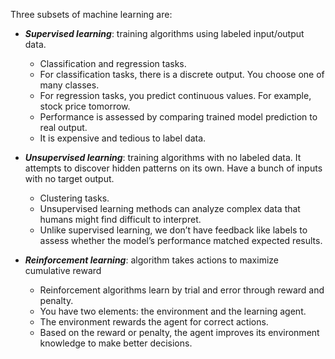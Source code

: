 Three subsets of machine learning are:
* ***Supervised learning***: training algorithms using labeled input/output data. 
  + Classification and regression tasks.
  + For classification tasks, there is a discrete output. You choose one of many classes.
  + For regression tasks, you predict continuous values. For example, stock price tomorrow.
  + Performance is assessed by comparing trained model prediction to real output. 
  + It is expensive and tedious to label data. 

* ***Unsupervised learning***: training algorithms with no labeled data. It attempts to discover hidden patterns on its own. Have a bunch of inputs with no target output. 
  + Clustering tasks. 
  + Unsupervised learning methods can analyze complex data that humans might find difficult to interpret. 
  + Unlike supervised learning, we don’t have feedback like labels to assess whether the model’s performance matched expected results. 

* ***Reinforcement learning***: algorithm takes actions to maximize cumulative reward 
  + Reinforcement algorithms learn by trial and error through reward and penalty. 
  + You have two elements: the environment and the learning agent.
  + The environment rewards the agent for correct actions.
  + Based on the reward or penalty, the agent improves its environment knowledge to make better decisions. 
